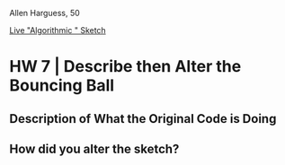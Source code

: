 Allen Harguess, 50

[Live "Algorithmic " Sketch](https://allenharguess701.github.io/120-work/hw-7/)


# HW 7 | Describe then Alter the Bouncing Ball

## Description of What the Original Code is Doing

<!--

These lines sets all of the variables used in the program
var ball = {};
ball.width = 40;
ball.x = 10;
ball.y = 10;
ball.delta_x = 1;
ball.delta_y = 1;
ball.scale_x = 1;
ball.scale_y = 1;


This function create the canvas setting its dimensions and sets the background color
function setup() {
    createCanvas(windowWidth, 400);
    background(255);
}


The Draw function creates and loops the animation

function draw() {

These lines add a small amount to the x and y coordinates
of the ball giving the ball movement.
    ball.x += ball.delta_x * ball.scale_x;
    ball.y += ball.delta_y * ball.scale_y;

 The if statements check for the dimensions of the window
 and reverse the direction of the ball when a dimension is met.
    if (ball.x >= width || ball.x <= 0) {
        ball.delta_x = -1 * ball.delta_x;
    }
    if (ball.y >= height || ball.y <= 0) {
        ball.delta_y = -1 * ball.delta_y;
    }

 These two lines create and fill the ball with color.
    fill(255);
    ellipse(ball.x, ball.y, ball.width, ball.width);
}

This function checks to see if the mouse button is pressed.
If it is the speed and angle of the ball is changed based on
the map command.

function mousePressed() {
    ball.scale_x = map(mouseX, 0, width, 0.5, 10);
    ball.scale_y = map(mouseY, 0, height, 0.5, 10);
}


-->


## How did you alter the sketch?

<!--

* I added several variables to allow for more dynamics in the animation
* I changed to canvas size to fit the window's width and height.
* I added a size control sub-routine to allow for a random ball size at the start
  of the animation.
* Within the Draw function I set the loop to begin by generating random numbers
  for the R,G, and B color values and then added some text to tell the user what
  he or she can do while the animation is running.
* Within the IF statements I added in a copy of the size control sub-routine to
  allow the ball to change size when it hits a boundary.
* For the actual creation of the ellipse I added a mouseDragged function that I
  used in conjunction with the stroke() statement to allow for the changing of  
  the strokes color by dragging the mouse left or right.The fill color was set
  through the R,G,B randomization reset with each loop.
* Within the mousePressed() function I added a matrix to apply a shear effect to
  balls placed randomly on the canvas with each mouse click.the position of the
  balls I controlled with the spotaxis.x & spotaxis.y variables. Finally I added
  an IF/ELSE statement to allow a direction change for the ball with each mouse
  click

-->
